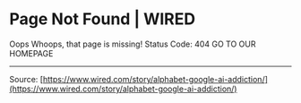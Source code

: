 # Page Not Found | WIRED

Oops
Whoops, that page is missing!
Status Code: 404
GO TO OUR HOMEPAGE

---
Source: [https://www.wired.com/story/alphabet-google-ai-addiction/](https://www.wired.com/story/alphabet-google-ai-addiction/)